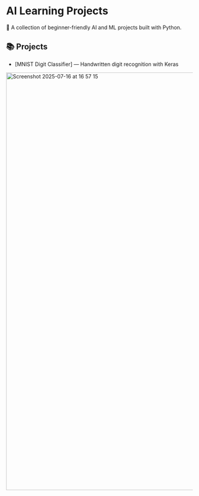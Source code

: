 # AI Learning Projects

🧠 A collection of beginner-friendly AI and ML projects built with Python.

## 📚 Projects
- [MNIST Digit Classifier] — Handwritten digit recognition with Keras

<img width="1276" height="1125" alt="Screenshot 2025-07-16 at 16 57 15" src="https://github.com/user-attachments/assets/8fefce0e-abe4-45c7-a68c-e7c6e7102e60" />
